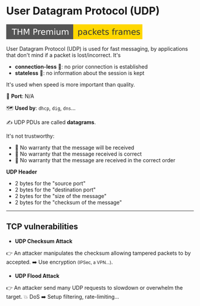 # User Datagram Protocol (UDP)

[![packetsframes](../../../cybersecurity/_badges/thmp/packetsframes.svg)](https://tryhackme.com/room/packetsframes)

<div class="row row-cols-lg-2"><div>

User Datagram Protocol (UDP) is used for fast messaging, by applications that don't mind if a packet is lost/incorrect. It's

* **connection-less** 🦘: no prior connection is established
* **stateless** 🙉: no information about the session is kept

It's used when speed is more important than quality.

🐊️ **Port**: N/A

🗺️ **Used by**: `dhcp`, `dig`, `dns`...

✍️ UDP PDUs are called **datagrams**.
</div><div>

It's not trustworthy:

* 🚮 No warranty that the message will be received
* 🙅 No warranty that the message received is correct
* 🥏 No warranty that the message are received in the correct order

**UDP Header**

* 2 bytes for the "source port"
* 2 bytes for the "destination port"
* 2 bytes for the "size of the message"
* 2 bytes for the "checksum of the message"
</div></div>

<hr class="sep-both">

## TCP vulnerabilities

<div class="row row-cols-lg-2"><div>

* **UDP Checksum Attack**

👉 An attacker manipulates the checksum allowing tampered packets to by accepted. ➡️ Use encryption <small>(IPSec, a VPN...)</small>.

* **UDP Flood Attack**

👉 An attacker send many UDP requests to slowdown or overwhelm the target. 💥 DoS ➡️ Setup filtering, rate-limiting...
</div><div>
</div></div>